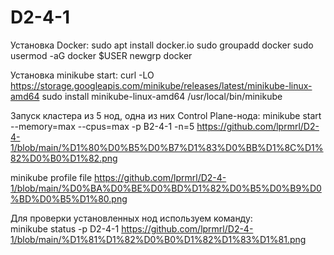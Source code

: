 # D2-4-1

Установка Docker:
sudo apt install docker.io 
sudo groupadd docker 
sudo usermod -aG docker $USER 
newgrp docker 

Установка minikube start:
curl -LO https://storage.googleapis.com/minikube/releases/latest/minikube-linux-amd64
sudo install minikube-linux-amd64 /usr/local/bin/minikube

 
Запуск кластера из 5 нод, одна из них Сontrol Plane-нода: 
minikube start --memory=max --cpus=max -p В2-4-1 -n=5
https://github.com/lprmrl/D2-4-1/blob/main/%D1%80%D0%B5%D0%B7%D1%83%D0%BB%D1%8C%D1%82%D0%B0%D1%82.png

minikube profile file
https://github.com/lprmrl/D2-4-1/blob/main/%D0%BA%D0%BE%D0%BD%D1%82%D0%B5%D0%B9%D0%BD%D0%B5%D1%80.png

Для проверки установленных нод используем команду:  
minikube status -p D2-4-1
https://github.com/lprmrl/D2-4-1/blob/main/%D1%81%D1%82%D0%B0%D1%82%D1%83%D1%81.png
